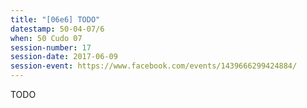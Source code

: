 ```yaml
---
title: "[06e6] TODO"
datestamp: 50-04-07/6
when: 50 Cudo 07
session-number: 17
session-date: 2017-06-09
session-event: https://www.facebook.com/events/1439666299424884/
---
```

TODO
